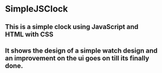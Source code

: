 # SimpleJSClock
## This is a simple clock using JavaScript and HTML with CSS
## It shows the design of a simple watch design and an improvement on the ui       goes on  till its finally done.
